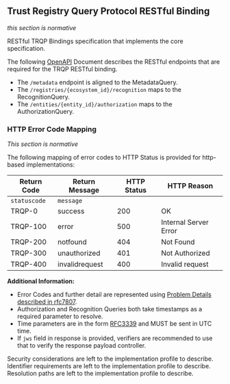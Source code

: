 ## Trust Registry Query Protocol RESTful Binding
_this section is normative_

RESTful TRQP Bindings specification that implements the core specification. 

The following [OpenAPI](./swagger.yaml) Document describes the RESTful endpoints that are required for the TRQP RESTful binding. 

* The `/metadata` endpoint is aligned to the MetadataQuery.
* The `/registries/{ecosystem_id}/recognition` maps to the RecognitionQuery. 
* The `/entities/{entity_id}/authorization` maps to the AuthorizationQuery. 

### HTTP Error Code Mapping
_This section is normative_

The following mapping of error codes to HTTP Status is provided for http-based implementations:

| Return Code            | Return Message          | HTTP Status | HTTP Reason             | 
| -----------            | --------------          | ----------- | -----------             |
| `statuscode`           | `message`               |             |                         |
| TRQP-0                 | success                 | 200         | OK                      |
| TRQP-100               | error                   | 500         | Internal Server Error   |
| TRQP-200               | notfound                | 404         | Not Found               |
| TRQP-300               | unauthorized            | 401         | Not Authorized          |
| TRQP-400               | invalidrequest          | 400         | Invalid request         |

**Additional Information:**

* Error Codes and further detail are represented using [Problem Details described in rfc7807](https://datatracker.ietf.org/doc/html/rfc7807).
* Authorization and Recognition Queries both take timestamps as a required parameter to resolve.
* Time parameters are in the form [RFC3339](https://datatracker.ietf.org/doc/html/rfc3339) and MUST be sent in UTC time. 
* If `jws` field in response is provided, verifiers are recommended to use that to verify the response payload controller.

Security considerations are left to the implementation profile to describe. 
Identifier requirements are left to the implementation profile to describe. 
Resolution paths are left to the implementation profile to describe. 

